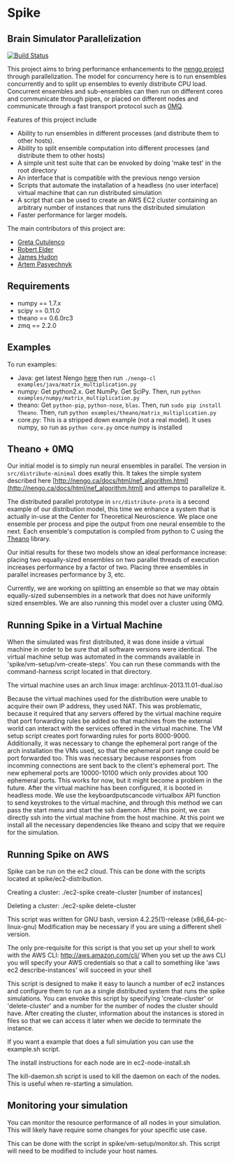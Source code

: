 Spike
=====

Brain Simulator Parallelization
-------------------------------

[![Build Status](https://travis-ci.org/Hudon/spike.png)](https://travis-ci.org/Hudon/spike)

This project aims to bring performance enhancements to the [nengo project](http://www.nengo.ca/) through parallelization.
The model for concurrency here is to run ensembles concurrently and to split up ensembles to evenly distribute CPU load.
Concurrent ensembles and sub-ensembles can then run on different cores and communicate through pipes, or placed
on different nodes and communicate through a fast transport protocol such as [0MQ](http://www.zeromq.org/).

Features of this project include

*  Ability to run ensembles in different processes (and distribute them to other hosts).
*  Ability to split ensemble computation into different processes (and distribute them to other hosts)
*  A simple unit test suite that can be envoked by doing 'make test' in the root directory
*  An interface that is compatible with the previous nengo version
*  Scripts that automate the installation of a headless (no user interface) virtual machine that can run distributed simulation
*  A script that can be used to create an AWS EC2 cluster containing an arbitrary number of instances that runs the distributed simulation
*  Faster performance for larger models.

The main contributors of this project are:
* [Greta Cutulenco](https://github.com/gretac)
* [Robert Elder](https://github.com/robertelder)
* [James Hudon](https://github.com/Hudon)
* [Artem Pasyechnyk](https://github.com/artemip)

Requirements
------------

* numpy == 1.7.x
* scipy == 0.11.0
* theano == 0.6.0rc3
* zmq == 2.2.0


Examples
--------
To run examples:
* Java: get latest Nengo
  [here](http://ctnsrv.uwaterloo.ca:8080/jenkins/job/Nengo/lastSuccessfulBuild/artifact/nengo-latest.zip)
  then run `./nengo-cl examples/java/matrix_multiplication.py`
* numpy: Get python2.x. Get NumPy. Get SciPy. Then, run `python
  examples/numpy/matrix_multiplication.py`
* theano: Get `python-pip`, `python-nose`, `blas`. Then, run `sudo pip install
  Theano`. Then, run `python examples/theano/matrix_multiplication.py`
* core.py: This is a stripped down example (not a real model). It uses numpy,
  so run as `python core.py` once numpy is installed

Theano + 0MQ
------------

Our initial model is to simply run neural ensembles in parallel.
The version in `src/distribute-minimal` does exatly this. It takes the simple system described here
[http://nengo.ca/docs/html/nef_algorithm.html](http://nengo.ca/docs/html/nef_algorithm.html)
and attemps to parallelize it. 

The distributed parallel prototype in `src/distribute-proto` is a second example of
our distribution model, this time we enhance a system that is actually in-use at the Center for Theoretical Neuroscience.
We place one ensemble per process and pipe the output from one neural ensemble to the next. Each ensemble's computation
is compiled from python to C using the [Theano](http://deeplearning.net/software/theano/) library.

Our initial results for these two models show an ideal performance increase: placing two equally-sized ensembles on two
parallel threads of execution increases performance by a factor of two. Placing three ensembles in parallel
increases performance by 3, etc.

Currently, we are working on splitting an ensemble so that we may obtain equally-sized subensembles in a network
that does not have uniformly sized ensembles. We are also running this model over a cluster using 0MQ.


Running Spike in a Virtual Machine
------------
When the simulated was first distributed, it was done inside a virtual machine in order to be sure that all software versions were identical.
The virtual machine setup was automated in the commands available in 'spike/vm-setup/vm-create-steps'.
You can run these commands with the command-harness script located in that directory.

The virtual machine uses an arch linux image: archlinux-2013.11.01-dual.iso

Because the virtual machines used for the distribution were unable to acquire their own IP address, they used NAT.  This was problematic, because it required that any servers offered by the virtual machine require that port forwarding rules be added so that machines from the external world can interact with the services offered in the virtual machine.  The VM setup script creates port forwarding rules for ports 8000-9000.  Additionally, it was necessary to change the ephemeral port range of the arch installation the VMs used, so that the ephemeral port range could be port forwarded too.  This was necessary because responses from incomming connections are sent back to the client's ephemeral port.  The new ephemeral ports are 10000-10100 which only provides about 100 ephemeral ports.  This works for now, but it might become a problem in the future.  After the virtual machine has been configured, it is booted in headless mode.  We use the keyboardputscancode virtualbox API function to send keystrokes to the virtual machine, and through this method we can pass the start menu and start the ssh daemon.  After this point, we can directly ssh into the virtual machine from the host machine.  At this point we install all the necessary dependencies like theano and scipy that we require for the simulation.


Running Spike on AWS
------------

Spike can be run on the ec2 cloud.  This can be done with the scripts located at spike/ec2-distribution.

Creating a cluster:
./ec2-spike create-cluster [number of instances]

Deleting a cluster:
./ec2-spike delete-cluster


This script was written for GNU bash, version 4.2.25(1)-release (x86_64-pc-linux-gnu)
Modification may be necessary if you are using a different shell version.

The only pre-requisite for this script is that you set up your shell to work with the AWS CLI:
http://aws.amazon.com/cli/
When you set up the aws CLI you will specify your AWS credentials so that a call to something like 'aws ec2 describe-instances' will succeed in your shell

This script is designed to make it easy to launch a number of ec2 instances and configure them to run
as a single distributed system that runs the spike simulations.
You can envoke this script by specifying 'create-cluster' or 'delete-cluster' and a number for the number of nodes the cluster should have.
After creating the cluster, information about the instances is stored in files so that we can access it later when we decide to terminate the instance.

If you want a example that does a full simulation you can use the example.sh script.

The install instructions for each node are in  ec2-node-install.sh

The kill-daemon.sh script is used to kill the daemon on each of the nodes.  This is useful when re-starting a simulation.

Monitoring your simulation
------------

You can monitor the resource performance of all nodes in your simulation.  This will likely have require some changes for your specific use case.

This can be done with the script in spike/vm-setup/monitor.sh.  This script will need to be modified to include your host names.
